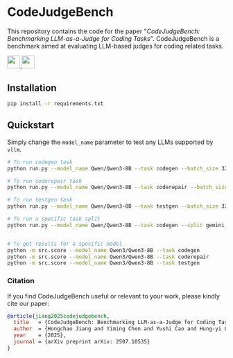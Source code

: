 # CodeJudgeBench
This repository contains the code for the paper "*CodeJudgeBench: Benchmarking LLM-as-a-Judge for Coding Tasks*". 
CodeJudgeBench is a benchmark aimed at evaluating LLM-based judges for coding related tasks.

<a target="_blank" href="https://arxiv.org/abs/2507.10535">
<img style="height:22pt" src="https://img.shields.io/badge/-Paper-red?style=flat&logo=arxiv">
</a>
<a target="_blank" href="https://huggingface.co/datasets/mattymchen/codejudgebench">
<img style="height:22pt" src="https://img.shields.io/badge/-🤗%20Dataset-yellow?style=flat">
</a>

## Installation
```bash
pip install -r requirements.txt
```

## Quickstart
Simply change the `model_name` parameter to test any LLMs supported by `vllm`.
```bash
# To run codegen task
python run.py --model_name Qwen/Qwen3-8B --task codegen --batch_size 32

# To run coderepair task
python run.py --model_name Qwen/Qwen3-8B --task coderepair --batch_size 32

# To run testgen task
python run.py --model_name Qwen/Qwen3-8B --task testgen --batch_size 32

# To run a specific task split
python run.py --model_name Qwen/Qwen3-8B --task codegen --split gemini_2.5_pro --batch_size 32


# To get results for a specific model
python -m src.score --model_name Qwen3/Qwen3-8B --task codegen
python -m src.score --model_name Qwen3/Qwen3-8B --task coderepair
python -m src.score --model_name Qwen3/Qwen3-8B --task testgen
```


### Citation
If you find CodeJudgeBench useful or relevant to your work, please kindly cite our paper:
```bibtex
@article{jiang2025codejudgebench,
  title   = {CodeJudgeBench: Benchmarking LLM-as-a-Judge for Coding Tasks},
  author  = {Hongchao Jiang and Yiming Chen and Yushi Cao and Hung-yi Lee and Robby T. Tan},
  year    = {2025},
  journal = {arXiv preprint arXiv: 2507.10535}
}
```
